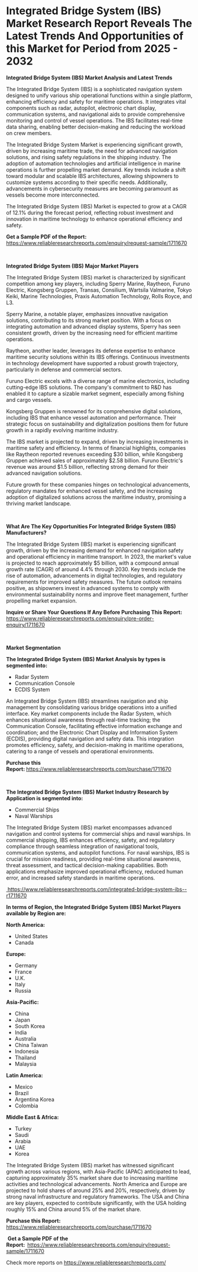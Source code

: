 <p><h1>Integrated Bridge System (IBS) Market Research Report Reveals The Latest Trends And Opportunities of this Market for Period from 2025 - 2032</h1></p><p><strong>Integrated Bridge System (IBS) Market Analysis and Latest Trends</strong></p>
<p><p>The Integrated Bridge System (IBS) is a sophisticated navigation system designed to unify various ship operational functions within a single platform, enhancing efficiency and safety for maritime operations. It integrates vital components such as radar, autopilot, electronic chart display, communication systems, and navigational aids to provide comprehensive monitoring and control of vessel operations. The IBS facilitates real-time data sharing, enabling better decision-making and reducing the workload on crew members.</p><p>The Integrated Bridge System Market is experiencing significant growth, driven by increasing maritime trade, the need for advanced navigation solutions, and rising safety regulations in the shipping industry. The adoption of automation technologies and artificial intelligence in marine operations is further propelling market demand. Key trends include a shift toward modular and scalable IBS architectures, allowing shipowners to customize systems according to their specific needs. Additionally, advancements in cybersecurity measures are becoming paramount as vessels become more interconnected.</p><p>The Integrated Bridge System (IBS) Market is expected to grow at a CAGR of 12.1% during the forecast period, reflecting robust investment and innovation in maritime technology to enhance operational efficiency and safety.</p></p>
<p><strong>Get a Sample PDF of the Report:&nbsp;</strong> <a href="https://www.reliableresearchreports.com/enquiry/request-sample/1711670?utm_campaign=2002&utm_medium=2&utm_source=Github&utm_content=ia&utm_term=11012025&utm_id=integrated-bridge-system-ibs">https://www.reliableresearchreports.com/enquiry/request-sample/1711670</a></p>
<p>&nbsp;</p>
<p><strong>Integrated Bridge System (IBS) Major Market Players</strong></p>
<p><p>The Integrated Bridge System (IBS) market is characterized by significant competition among key players, including Sperry Marine, Raytheon, Furuno Electric, Kongsberg Gruppen, Transas, Consilium, Wartsila Valmarine, Tokyo Keiki, Marine Technologies, Praxis Automation Technology, Rolls Royce, and L3. </p><p>Sperry Marine, a notable player, emphasizes innovative navigation solutions, contributing to its strong market position. With a focus on integrating automation and advanced display systems, Sperry has seen consistent growth, driven by the increasing need for efficient maritime operations.</p><p>Raytheon, another leader, leverages its defense expertise to enhance maritime security solutions within its IBS offerings. Continuous investments in technology development have supported a robust growth trajectory, particularly in defense and commercial sectors.</p><p>Furuno Electric excels with a diverse range of marine electronics, including cutting-edge IBS solutions. The company's commitment to R&D has enabled it to capture a sizable market segment, especially among fishing and cargo vessels.</p><p>Kongsberg Gruppen is renowned for its comprehensive digital solutions, including IBS that enhance vessel automation and performance. Their strategic focus on sustainability and digitalization positions them for future growth in a rapidly evolving maritime industry.</p><p>The IBS market is projected to expand, driven by increasing investments in maritime safety and efficiency. In terms of financial highlights, companies like Raytheon reported revenues exceeding $30 billion, while Kongsberg Gruppen achieved sales of approximately $2.58 billion. Furuno Electric's revenue was around $1.5 billion, reflecting strong demand for their advanced navigation solutions.</p><p>Future growth for these companies hinges on technological advancements, regulatory mandates for enhanced vessel safety, and the increasing adoption of digitalized solutions across the maritime industry, promising a thriving market landscape.</p></p>
<p>&nbsp;</p>
<p><strong>What Are The Key Opportunities For Integrated Bridge System (IBS) Manufacturers?</strong></p>
<p><p>The Integrated Bridge System (IBS) market is experiencing significant growth, driven by the increasing demand for enhanced navigation safety and operational efficiency in maritime transport. In 2023, the market's value is projected to reach approximately $5 billion, with a compound annual growth rate (CAGR) of around 4.4% through 2030. Key trends include the rise of automation, advancements in digital technologies, and regulatory requirements for improved safety measures. The future outlook remains positive, as shipowners invest in advanced systems to comply with environmental sustainability norms and improve fleet management, further propelling market expansion.</p></p>
<p><strong>Inquire or Share Your Questions If Any Before Purchasing This Report:</strong> <a href="https://www.reliableresearchreports.com/enquiry/pre-order-enquiry/1711670?utm_campaign=2002&utm_medium=2&utm_source=Github&utm_content=ia&utm_term=11012025&utm_id=integrated-bridge-system-ibs">https://www.reliableresearchreports.com/enquiry/pre-order-enquiry/1711670</a></p>
<p>&nbsp;</p>
<p><strong>Market Segmentation</strong></p>
<p><strong>The Integrated Bridge System (IBS) Market Analysis by types is segmented into:</strong></p>
<p><ul><li>Radar System</li><li>Communication Console</li><li>ECDIS System</li></ul></p>
<p><p>An Integrated Bridge System (IBS) streamlines navigation and ship management by consolidating various bridge operations into a unified interface. Key market components include the Radar System, which enhances situational awareness through real-time tracking; the Communication Console, facilitating effective information exchange and coordination; and the Electronic Chart Display and Information System (ECDIS), providing digital navigation and safety data. This integration promotes efficiency, safety, and decision-making in maritime operations, catering to a range of vessels and operational environments.</p></p>
<p><strong>Purchase this Report:&nbsp;</strong><a href="https://www.reliableresearchreports.com/purchase/1711670?utm_campaign=2002&utm_medium=2&utm_source=Github&utm_content=ia&utm_term=11012025&utm_id=integrated-bridge-system-ibs">https://www.reliableresearchreports.com/purchase/1711670</a></p>
<p>&nbsp;</p>
<p><strong>The Integrated Bridge System (IBS) Market Industry Research by Application is segmented into:</strong></p>
<p><ul><li>Commercial Ships</li><li>Naval Warships</li></ul></p>
<p><p>The Integrated Bridge System (IBS) market encompasses advanced navigation and control systems for commercial ships and naval warships. In commercial shipping, IBS enhances efficiency, safety, and regulatory compliance through seamless integration of navigational tools, communication systems, and autopilot functions. For naval warships, IBS is crucial for mission readiness, providing real-time situational awareness, threat assessment, and tactical decision-making capabilities. Both applications emphasize improved operational efficiency, reduced human error, and increased safety standards in maritime operations.</p></p>
<p><a href="https://www.reliableresearchreports.com/integrated-bridge-system-ibs--r1711670?utm_campaign=2002&utm_medium=2&utm_source=Github&utm_content=ia&utm_term=11012025&utm_id=integrated-bridge-system-ibs">&nbsp;https://www.reliableresearchreports.com/integrated-bridge-system-ibs--r1711670</a></p>
<p><strong>In terms of Region, the Integrated Bridge System (IBS) Market Players available by Region are:</strong></p>
<p>
    <p> <strong> North America: </strong>
        <ul>
            <li>United States</li>
            <li>Canada</li>
        </ul>
        </p> 
    <p> <strong> Europe: </strong>
        <ul>
            <li>Germany</li>
            <li>France</li>
            <li>U.K.</li>
            <li>Italy</li>
            <li>Russia</li>
        </ul>
        </p> 
    <p> <strong> Asia-Pacific: </strong>
        <ul>
            <li>China</li>
            <li>Japan</li>
            <li>South Korea</li>
            <li>India</li>
            <li>Australia</li>
            <li>China Taiwan</li>
            <li>Indonesia</li>
            <li>Thailand</li>
            <li>Malaysia</li>
        </ul>
        </p> 
    <p> <strong> Latin America: </strong>
        <ul>
            <li>Mexico</li>
            <li>Brazil</li>
            <li>Argentina Korea</li>
            <li>Colombia</li>
        </ul>
        </p> 
    <p> <strong> Middle East & Africa: </strong>
        <ul>
            <li>Turkey</li>
            <li>Saudi</li>
            <li>Arabia</li>
            <li>UAE</li>
            <li>Korea</li>
        </ul>
    </p>
    </p>
<p><p>The Integrated Bridge System (IBS) market has witnessed significant growth across various regions, with Asia-Pacific (APAC) anticipated to lead, capturing approximately 35% market share due to increasing maritime activities and technological advancements. North America and Europe are projected to hold shares of around 25% and 20%, respectively, driven by strong naval infrastructure and regulatory frameworks. The USA and China are key players, expected to contribute significantly, with the USA holding roughly 15% and China around 5% of the market share.</p></p>
<p><strong>Purchase this Report: </strong><a href="https://www.reliableresearchreports.com/purchase/1711670?utm_campaign=2002&utm_medium=2&utm_source=Github&utm_content=ia&utm_term=11012025&utm_id=integrated-bridge-system-ibs">https://www.reliableresearchreports.com/purchase/1711670</a></p>
<p>&nbsp;<strong>Get a Sample PDF of the Report:&nbsp;&nbsp;</strong><a href="https://www.reliableresearchreports.com/enquiry/request-sample/1711670?utm_campaign=2002&utm_medium=2&utm_source=Github&utm_content=ia&utm_term=11012025&utm_id=integrated-bridge-system-ibs">https://www.reliableresearchreports.com/enquiry/request-sample/1711670</a></p>
<p><strong></strong></p>
<p>Check more reports on <a href="https://www.reliableresearchreports.com/?utm_campaign=2002&utm_medium=2&utm_source=Github&utm_content=ia&utm_term=11012025&utm_id=integrated-bridge-system-ibs">https://www.reliableresearchreports.com/</a></p>